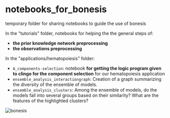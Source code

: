 # notebooks_for_bonesis
temporary folder for sharing notebooks to guide the use of bonesis

In the "tutorials" folder, notebooks for helping the the general steps of:
* **the prior knowledge network preprocessing**
* **the observations preprocessing**

In the "applications/hematopoiesis" folder:
* `A_components-selection`: notebook **for getting the logic program given to clingo for the component selection** for our hematopoiesis application
* `ensemble_analysis_interactiongraph`: Creation of a graph summarizing the diversity of the ensemble of models.
* `ensemble_analysis_clusters`: Among the ensemble of models, do the models fall into several groups based on their similarity? What are the features of the highlighted clusters?

![bonesis](bonesis.png)
